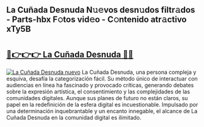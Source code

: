 ## La Cuñada Desnuda N𝚞𝚎vos desn𝚞dos filtr𝚊dos - Parts-hbx F𝚘tos vid𝚎o - C𝚘ntenido atr𝚊ctivo xTy5B

# <h2><a href="http://mbapyb.tromn.icu/?c=La+Cu%c3%b1ada+Desnuda">🔗👉👉👉 La Cuñada Desnuda 🔗🔗</a></h2>

[![La Cuñada Desnuda nuevo](https://i.imgur.com/pEAQMta.gif)](http://mbapyb.tromn.icu/?c=La+Cu%c3%b1ada+Desnuda)
La Cuñada Desnuda, una persona compleja y esquiva, desafía la categorización fácil. Su método único de interactuar con audiencias en línea ha fascinado y provocado críticas, generando debates sobre la expresión artística, el consentimiento y las complejidades de las comunidades digitales. Aunque sus planes de futuro no están claros, su papel en la redefinición de la esfera digital es incuestionable. Impulsado por una determinación inquebrantable y un encanto innegable, el alcance de La Cuñada Desnuda en la comunidad digital es ilimitado.
